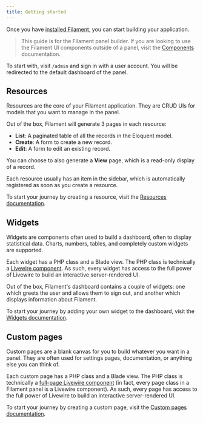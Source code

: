 ```yaml
---
title: Getting started
---
```


Once you have [installed Filament](introduction/installation#installing-the-panel-builder), you can start building your application.

> This guide is for the Filament panel builder. If you are looking to use the Filament UI components outside of a panel, visit the [Components](components) documentation.

To start with, visit `/admin` and sign in with a user account. You will be redirected to the default dashboard of the panel.

## Resources

Resources are the core of your Filament application. They are CRUD UIs for models that you want to manage in the panel.

Out of the box, Filament will generate 3 pages in each resource:
- **List**: A paginated table of all the records in the Eloquent model.
- **Create**: A form to create a new record.
- **Edit**: A form to edit an existing record.

You can choose to also generate a **View** page, which is a read-only display of a record.

Each resource usually has an item in the sidebar, which is automatically registered as soon as you create a resource.

To start your journey by creating a resource, visit the [Resources documentation](resources).

## Widgets

Widgets are components often used to build a dashboard, often to display statistical data. Charts, numbers, tables, and completely custom widgets are supported.

Each widget has a PHP class and a Blade view. The PHP class is technically a [Livewire component](https://livewire.laravel.com/docs/components). As such, every widget has access to the full power of Livewire to build an interactive server-rendered UI.

Out of the box, Filament's dashboard contains a couple of widgets: one which greets the user and allows them to sign out, and another which displays information about Filament.

To start your journey by adding your own widget to the dashboard, visit the [Widgets documentation](widgets).

## Custom pages

Custom pages are a blank canvas for you to build whatever you want in a panel. They are often used for settings pages, documentation, or anything else you can think of.

Each custom page has a PHP class and a Blade view. The PHP class is technically a [full-page Livewire component](https://livewire.laravel.com/docs/components) (in fact, every page class in a Filament panel is a Livewire component). As such, every page has access to the full power of Livewire to build an interactive server-rendered UI.

To start your journey by creating a custom page, visit the [Custom pages documentation](advanced/custom-pages).
